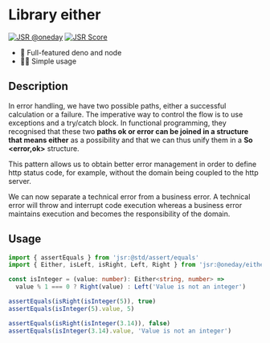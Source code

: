 # Library either

[![JSR @oneday](https://jsr.io/badges/@oneday/either)](https://jsr.io/@oneday/either)
[![JSR Score](https://jsr.io/badges/@oneday/either/score)](https://jsr.io/@oneday>/either)

- 🚀 Full-featured deno and node
- 🏄‍♀️ Simple usage

## Description

In error handling, we have two possible paths, either a successful calculation or a failure. The imperative way to control the flow is to use exceptions and a try/catch block. In functional programming, they recognised that these two **paths ok or error can be joined in a structure that means either** as a possibility and that we can thus unify them in a **So <error,ok>** structure.

This pattern allows us to obtain better error management in order to define http status code, for example, without the domain being coupled to the http server.

We can now separate a technical error from a business error. A technical error will throw and interrupt code execution whereas a business error maintains execution and becomes the responsibility of the domain.

## Usage

```ts
import { assertEquals } from 'jsr:@std/assert/equals'
import { Either, isLeft, isRight, Left, Right } from 'jsr:@oneday/either'

const isInteger = (value: number): Either<string, number> =>
  value % 1 === 0 ? Right(value) : Left('Value is not an integer')

assertEquals(isRight(isInteger(5)), true)
assertEquals(isInteger(5).value, 5)

assertEquals(isRight(isInteger(3.14)), false)
assertEquals(isInteger(3.14).value, 'Value is not an integer')
```
